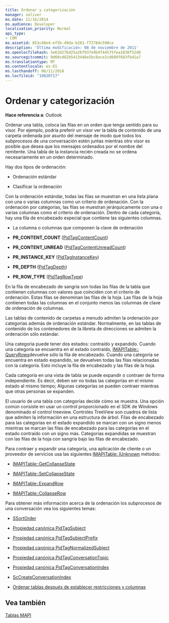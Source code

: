 ```yaml
---
title: Ordenar y categorización
manager: soliver
ms.date: 11/16/2014
ms.audience: Developer
localization_priority: Normal
api_type:
- COM
ms.assetid: 853c48e4-ef5b-49da-b281-f72784c598ce
description: 'Última modificación: 08 de noviembre de 2011'
ms.openlocfilehash: 5e63d276d25a26f937e9b4f44575fea1030f52d0
ms.sourcegitcommit: 9d60cd82b5413446e5bc8ace2cd689f683fb41a7
ms.translationtype: MT
ms.contentlocale: es-ES
ms.lasthandoff: 06/11/2018
ms.locfileid: "19820717"
---
```

# <a name="sorting-and-categorization"></a>Ordenar y categorización

 
  
**Hace referencia a**: Outlook 
  
Ordenar una tabla, coloca las filas en un orden que tenga sentido para su visor. Por ejemplo, podría preferir un visor ver la tabla de contenido de una carpeta ordenada por asunto del mensaje de modo que todos los subprocesos de una conversación estén juntas mientras otro visor es posible que desea que los mensajes ordenados por el nombre del remitente. Una tabla de la instancia recién creada no se ordena necesariamente en un orden determinado. 
  
Hay dos tipos de ordenación:
  
- Ordenación estándar
    
- Clasificar la ordenación 
    
Con la ordenación estándar, todas las filas se muestran en una lista plana con una o varias columnas como un criterio de ordenación. Con la ordenación por categorías, las filas se muestran jerárquicamente con una o varias columnas como el criterio de ordenación. Dentro de cada categoría, hay una fila de encabezado especial que contiene las siguientes columnas.
  
- La columna o columnas que componen la clave de ordenación
    
- **PR_CONTENT_COUNT** ([PidTagContentCount](pidtagcontentcount-canonical-property.md))
    
- **PR_CONTENT_UNREAD** ([PidTagContentUnreadCount](pidtagcontentunreadcount-canonical-property.md))
    
- **PR_INSTANCE_KEY** ([PidTagInstanceKey](pidtaginstancekey-canonical-property.md))
    
- **PR_DEPTH** ([PidTagDepth](pidtagdepth-canonical-property.md))
    
- **PR_ROW_TYPE** ([PidTagRowType](pidtagrowtype-canonical-property.md)) 
    
En la fila de encabezado de sangría son todas las filas de la tabla que contienen columnas con valores que coinciden con el criterio de ordenación. Estas filas se denominan las filas de la hoja. Las filas de la hoja contienen todas las columnas en el conjunto menos las columnas de clave de ordenación de columnas. 
  
Las tablas de contenido de carpetas a menudo admiten la ordenación por categorías además de ordenación estándar. Normalmente, en las tablas de contenido de los contenedores de la libreta de direcciones se admiten la ordenación sólo estándar. 
  
Una categoría puede tener dos estados: contraído y expandido. Cuando una categoría se encuentra en el estado contraído, [IMAPITable:: QueryRows](imapitable-queryrows.md)devuelve sólo la fila de encabezado. Cuando una categoría se encuentra en estado expandido, se devuelven todas las filas relacionadas con la categoría. Esto incluye la fila de encabezado y las filas de la hoja. 
  
Cada categoría en una vista de tabla se puede expandir o contraer de forma independiente. Es decir, deben ser no todas las categorías en el mismo estado al mismo tiempo; Algunas categorías se pueden contraer mientras que otras personas se expanden. 
  
El usuario de una tabla con categorías decide cómo se muestra. Una opción común consiste en usar un control proporcionado en el SDK de Windows denominado el control treeview. Controles TreeView son cuadros de lista que admiten la información en una estructura de árbol. Filas de encabezado para las categorías en el estado expandido se marcan con un signo menos mientras se marcan las filas de encabezado para las categorías en el estado contraído con un signo más. Categorías expandidas se muestran con las filas de la hoja con sangría bajo las filas de encabezado. 
  
Para contraer y expandir una categoría, una aplicación de cliente o un proveedor de servicios usa las siguientes [IMAPITable: IUnknown](imapitableiunknown.md) métodos: 
  
- [IMAPITable::GetCollapseState](imapitable-getcollapsestate.md)
    
- [IMAPITable::SetCollapseState](imapitable-setcollapsestate.md)
    
- [IMAPITable::ExpandRow](imapitable-expandrow.md)
    
- [IMAPITable::CollapseRow](imapitable-collapserow.md)
    
Para obtener más información acerca de la ordenación los subprocesos de una conversación vea los siguientes temas:
  
- [SSortOrder](ssortorder.md)
    
- [Propiedad canónica PidTagSubject](pidtagsubject-canonical-property.md)
    
- [Propiedad canónica PidTagSubjectPrefix](pidtagsubjectprefix-canonical-property.md)
    
- [Propiedad canónica PidTagNormalizedSubject](pidtagnormalizedsubject-canonical-property.md)
    
- [Propiedad canónica PidTagConversationTopic](pidtagconversationtopic-canonical-property.md)
    
- [Propiedad canónica PidTagConversationIndex](pidtagconversationindex-canonical-property.md)
    
- [ScCreateConversationIndex](sccreateconversationindex.md)
    
- [Ordenar tablas después de establecer restricciones y columnas](sorting-tables-after-setting-columns-and-restrictions.md)
    
## <a name="see-also"></a>Vea también



[Tablas MAPI](mapi-tables.md)

